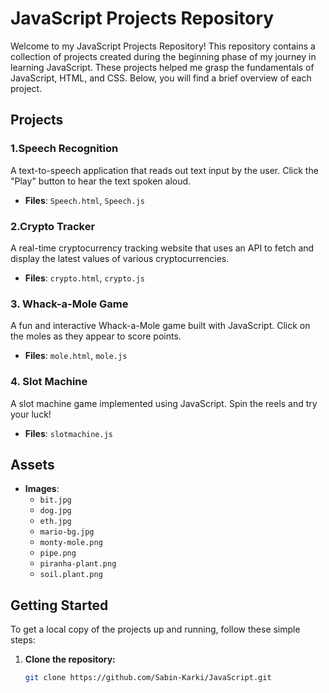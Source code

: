 # JavaScript Projects Repository

Welcome to my JavaScript Projects Repository! This repository contains a collection of projects created during the beginning phase of my journey in learning JavaScript. These projects helped me grasp the fundamentals of JavaScript, HTML, and CSS. Below, you will find a brief overview of each project.

## Projects

### 1.Speech Recognition
A text-to-speech application that reads out text input by the user. Click the "Play" button to hear the text spoken aloud.
- **Files**: `Speech.html`, `Speech.js`


### 2.Crypto Tracker
A real-time cryptocurrency tracking website that uses an API to fetch and display the latest values of various cryptocurrencies.
- **Files**: `crypto.html`, `crypto.js`



### 3. Whack-a-Mole Game
A fun and interactive Whack-a-Mole game built with JavaScript. Click on the moles as they appear to score points.
- **Files**: `mole.html`, `mole.js`


### 4. Slot Machine
A slot machine game implemented using JavaScript. Spin the reels and try your luck!
- **Files**: `slotmachine.js`

## Assets

- **Images**:
  - `bit.jpg`
  - `dog.jpg`
  - `eth.jpg`
  - `mario-bg.jpg`
  - `monty-mole.png`
  - `pipe.png`
  - `piranha-plant.png`
  - `soil.plant.png`

## Getting Started

To get a local copy of the projects up and running, follow these simple steps:

1. **Clone the repository:**
   ```bash
   git clone https://github.com/Sabin-Karki/JavaScript.git

